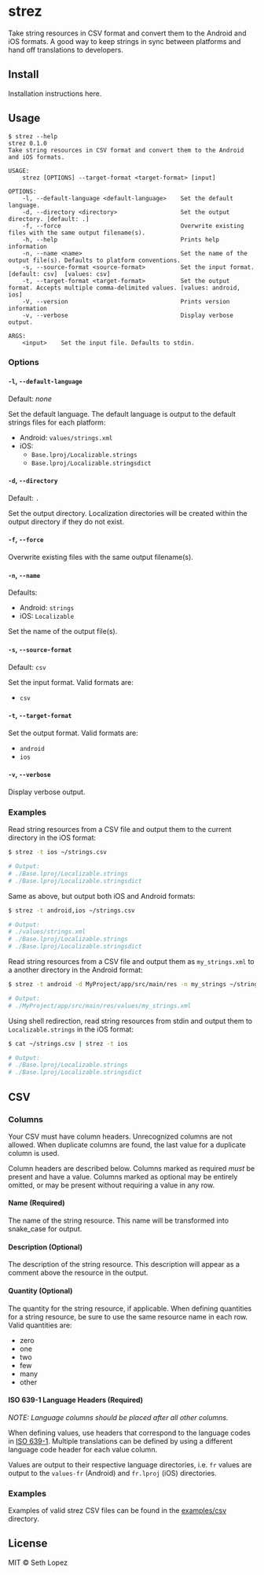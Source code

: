 # strez

Take string resources in CSV format and convert them to the Android and iOS
formats. A good way to keep strings in sync between platforms and hand off
translations to developers.

## Install

Installation instructions here.

## Usage

```
$ strez --help
strez 0.1.0
Take string resources in CSV format and convert them to the Android and iOS formats.

USAGE:
    strez [OPTIONS] --target-format <target-format> [input]

OPTIONS:
    -l, --default-language <default-language>    Set the default language.
    -d, --directory <directory>                  Set the output directory. [default: .] 
    -f, --force                                  Overwrite existing files with the same output filename(s).
    -h, --help                                   Prints help information
    -n, --name <name>                            Set the name of the output file(s). Defaults to platform conventions.
    -s, --source-format <source-format>          Set the input format. [default: csv]  [values: csv]
    -t, --target-format <target-format>          Set the output format. Accepts multiple comma-delimited values. [values: android, ios]
    -V, --version                                Prints version information
    -v, --verbose                                Display verbose output.

ARGS:
    <input>    Set the input file. Defaults to stdin.
```

### Options

#### `-l`, `--default-language`

Default: _none_

Set the default language. The default language is output to the default strings
files for each platform:

- Android: `values/strings.xml`
- iOS:
    - `Base.lproj/Localizable.strings`
    - `Base.lproj/Localizable.stringsdict`

#### `-d`, `--directory`

Default: `.`

Set the output directory. Localization directories will be created within the
output directory if they do not exist.

#### `-f`, `--force`

Overwrite existing files with the same output filename(s).

#### `-n`, `--name`

Defaults:

- Android: `strings`
- iOS: `Localizable`

Set the name of the output file(s).

#### `-s`, `--source-format`

Default: `csv`

Set the input format. Valid formats are:

- `csv`

#### `-t`, `--target-format`

Set the output format. Valid formats are:

- `android`
- `ios`

#### `-v`, `--verbose`

Display verbose output.

### Examples

Read string resources from a CSV file and output them to the current directory
in the iOS format:

```sh
$ strez -t ios ~/strings.csv

# Output:
# ./Base.lproj/Localizable.strings
# ./Base.lproj/Localizable.stringsdict
```

Same as above, but output both iOS and Android formats:

```sh
$ strez -t android,ios ~/strings.csv

# Output:
# ./values/strings.xml
# ./Base.lproj/Localizable.strings
# ./Base.lproj/Localizable.stringsdict
```

Read string resources from a CSV file and output them as `my_strings.xml` to a
another directory in the Android format:

```sh
$ strez -t android -d MyProject/app/src/main/res -n my_strings ~/strings.csv

# Output:
# ./MyProject/app/src/main/res/values/my_strings.xml
```

Using shell redirection, read string resources from stdin and output them to
`Localizable.strings` in the iOS format:

```sh
$ cat ~/strings.csv | strez -t ios

# Output:
# ./Base.lproj/Localizable.strings
# ./Base.lproj/Localizable.stringsdict
```

## CSV

### Columns

Your CSV must have column headers. Unrecognized columns are not allowed. When
duplicate columns are found, the last value for a duplicate column is used.

Column headers are described below. Columns marked as required _must_ be present
and have a value. Columns marked as optional may be entirely omitted, or may be
present without requiring a value in any row.

#### Name (Required)

The name of the string resource. This name will be transformed into snake_case
for output.

#### Description (Optional)

The description of the string resource. This description will appear as a
comment above the resource in the output.

#### Quantity (Optional)

The quantity for the string resource, if applicable. When defining quantities
for a string resource, be sure to use the same resource name in each row. Valid
quantities are:

- zero
- one
- two
- few
- many
- other

#### ISO 639-1 Language Headers (Required)

_NOTE: Language columns should be placed after all other columns._

When defining values, use headers that correspond to the language codes in
[ISO 639-1](https://en.wikipedia.org/wiki/List_of_ISO_639-1_codes). Multiple
translations can be defined by using a different language code header for each
value column.

Values are output to their respective language directories, i.e. `fr` values are
output to the `values-fr` (Android) and `fr.lproj` (iOS) directories.

### Examples

Examples of valid strez CSV files can be found in the
[examples/csv](examples/csv) directory.

## License

MIT &copy; Seth Lopez